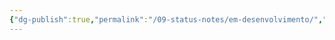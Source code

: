 ```yaml
---
{"dg-publish":true,"permalink":"/09-status-notes/em-desenvolvimento/","dgPassFrontmatter":true,"noteIcon":"child","created":"2025-10-18T13:02:15.193+01:00","updated":"2025-10-18T13:02:34.597+01:00"}
---
```


